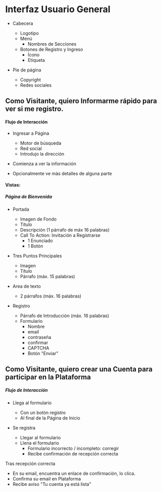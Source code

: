 # Interfaz Usuario General

- Cabecera
   - Logotipo
   - Menú
      - Nombres de Secciones
   - Botones de Registro y Ingreso
      - Ícono
      - Etiqueta

- Pie de página
   - Copyright
   - Redes sociales



## Como Visitante, quiero Informarme rápido para ver si me registro.

#### Flujo de Interacción

- Ingresar a Página
   - Motor de búsqueda
   - Red social
   - Introdujo la dirección

- Comienza a ver la información

- Opcionalmente ve más detalles de alguna parte


#### Vistas:


##### Página de Bienvenida

- Portada
   - Imagen de Fondo
   - Título
   - Descripción (1 párrafo de máx 16 palabras)
   - Call To Action: Invitación a Registrarse
      - 1 Enunciado
      - 1 Botón

- Tres Puntos Principales
   - Imagen
   - Título
   - Párrafo (máx. 15 palabras)

- Area de texto
   - 2 párrafos (máx. 16 palabras)

- Registro
   - Párrafo de Introducción (máx. 16 palabras)
   - Formulario
      - Nombre
      - email
      - contraseña
      - confirmar
      - CAPTCHA
      - Botón "Enviar"

## Como Visitante, quiero crear una Cuenta para participar en la Plataforma


##### Flujo de Interacción

- Llega al formulario
   - Con un botón registro
   - Al final de la Página de Inicio

- Se registra
   - Llegar al formulario
   - Llena el formulario
      - Formulario incorrecto / incompleto: corregir
      - Recibe confirmación de recepción correcta

Tras recepción correcta
   - En su email, encuentra un enlace de confirmación, lo clica.
   - Confirma su email en Plataforma
   - Recibe aviso "Tu cuenta ya está lista"

